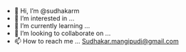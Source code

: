 - 👋 Hi, I’m @sudhakarm
- 👀 I’m interested in ...
- 🌱 I’m currently learning ...
- 💞️ I’m looking to collaborate on ...
- 📫 How to reach me ... Sudhakar.mangipudi@gmail.com

<!---
sudhakarm/sudhakarm is a ✨ special ✨ repository because its `README.md` (this file) appears on your GitHub profile.
You can click the Preview link to take a look at your changes.
--->
